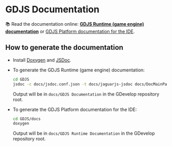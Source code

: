 # GDJS Documentation

📚 Read the documentation online: **[GDJS Runtime (game engine) documentation](http://4ian.github.io/GD-Documentation/GDJS%20Runtime%20Documentation/index.html)** or [GDJS Platform documentation for the IDE](http://4ian.github.io/GD-Documentation/GDJS%20Documentation/index.html).

## How to generate the documentation

- Install [Doxygen](www.doxygen.org) and [JSDoc](http://usejsdoc.org/).

- To generate the GDJS Runtime (game engine) documentation:

  ```bash
  cd GDJS
  jsdoc -c docs/jsdoc.conf.json -t docs/jaguarjs-jsdoc docs/DocMainPage.md
  ```

  Output will be in `docs/GDJS Documentation` in the GDevelop repository root.

- To generate the GDJS Platform documentation for the IDE:

  ```bash
  cd GDJS/docs
  doxygen
  ```

  Output will be in `docs/GDJS Runtime Documentation` in the GDevelop repository root.
